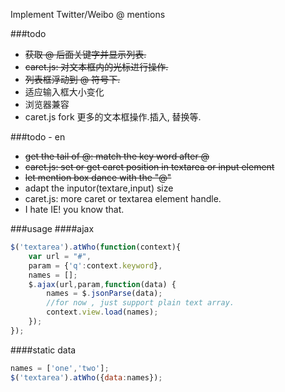 Implement Twitter/Weibo @ mentions

###todo
* <del>获取 @ 后面关键字并显示列表.</del>
* <del>caret.js: 对文本框内的光标进行操作.</del>
* <del>列表框浮动到 @ 符号下.</del>
* 适应输入框大小变化
* 浏览器兼容
* caret.js fork
    更多的文本框操作.插入, 替换等.

###todo - en
* <del> get the tail of @: match the key word after @</del>
* <del> caret.js: set or get caret position in textarea or input element</del>
* <del> let mention box dance with the "@"</del>
* adapt the inputor(textare,input) size
* caret.js: more caret or textarea element handle.
* I hate IE! you know that.

###usage
####ajax
``` javascript
$('textarea').atWho(function(context){
    var url = "#",
    param = {'q':context.keyword},
    names = [];
    $.ajax(url,param,function(data) {
        names = $.jsonParse(data);
        //for now , just support plain text array.
        context.view.load(names);
    });
});
```
####static data
``` javascript
names = ['one','two'];
$('textarea').atWho({data:names});
```
